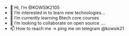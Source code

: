 - 👋 Hi, I’m @KOWSIK2105
- 👀 I’m interested in to learn new technologies...
- 🌱 I’m currently learning Btech core courses
- 💞️ I’m looking to collaborate on open source .... 
- 📫 How to reach me -> ping me on telegram @kowsik21

<!---
KOWSIK2105/KOWSIK2105 is a ✨ special ✨ repository because its `README.md` (this file) appears on your GitHub profile.
You can click the Preview link to take a look at your changes.
--->
